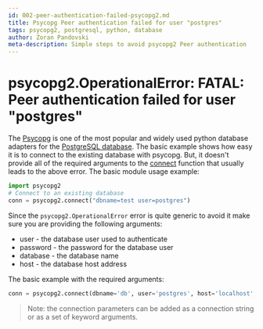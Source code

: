 ```yaml
---
id: 002-peer-authentication-failed-psycopg2.md
title: Psycopg Peer authentication failed for user "postgres"
tags: psycopg2, postgresql, python, database
author: Zoran Pandovski
meta-description: Simple steps to avoid psycopg2 Peer authentication 
---
```


# psycopg2.OperationalError: FATAL: Peer authentication failed for user "postgres"

The [Psycopg](https://www.psycopg.org/docs/usage.html) is one of the most popular and widely used python database adapters for the [PostgreSQL database](https://www.postgresql.org/).
The basic example shows how easy it is to connect to the existing database with psycopg. But, it doesn't provide all of the 
required arguments to the [connect](https://www.psycopg.org/docs/module.html#psycopg2.connect) function that usually leads to the above error. The basic module usage example:

```python
import psycopg2
# Connect to an existing database
conn = psycopg2.connect("dbname=test user=postgres")
```
Since the `psycopg2.OperationalError` error is quite generic to avoid it make sure you are providing the following arguments:

* user - the database user used to authenticate
* password - the password for the database user
* database - the database name
* host - the database host address

The basic example with the required arguments:
```python
conn = psycopg2.connect(dbname='db', user='postgres', host='localhost', password='postgres')
```
>Note: the connection parameters can be added as a connection string or as a set of keyword arguments.
